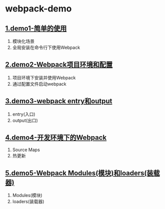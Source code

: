 # webpack-demo

## [1.demo1-简单的使用](./demo1/index.md)
1. 模块化场景
2. 全局安装在命令行下使用Webpack

## [2.demo2-Webpack项目环境和配置](./demo2/index.md)
1. 项目环境下安装并使用Webpack
2. 通过配置文件启动webpack

## [3.demo3-webpack entry和output](./demo3/index.md)
1. entry(入口)
2. output(出口)

## [4.demo4-开发环境下的Webpack](./demo4/index.md)
1. Source Maps
2. 热更新

## [5.demo5-Webpack Modules(模块)和loaders(装载器)](./demo5/index.md)
1. Modules(模块)
2. loaders(装载器)
